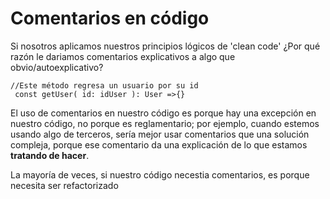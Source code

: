 # Comentarios en código

Si nosotros aplicamos nuestros principios lógicos de 'clean code' ¿Por qué razón le dariamos comentarios explicativos a algo que obvio/autoexplicativo?

``//Este método regresa un usuario por su id``\
`` const getUser( id: idUser ): User =>{}``

El uso de comentarios en nuestro código es porque hay una excepción en nuestro código, no porque es reglamentario; por ejemplo, cuando estemos usando algo de terceros, sería mejor usar comentarios que una solución compleja, porque ese comentario da una explicación de lo que estamos **tratando de hacer**.

La mayoría de veces, si nuestro código necestia comentarios, es porque necesita ser refactorizado